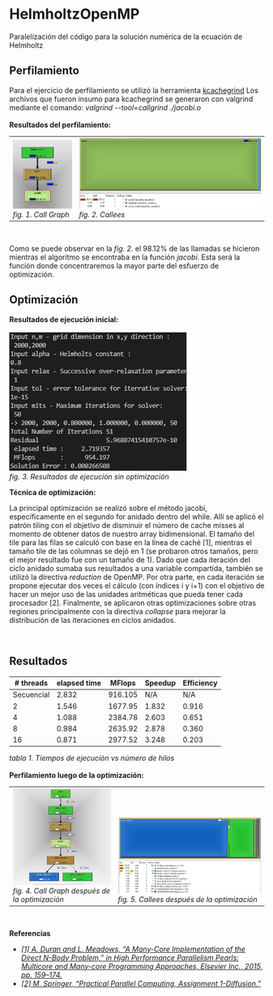 # HelmholtzOpenMP
Paralelización del código para la solución numérica de la ecuación de Helmholtz

## Perfilamiento ## 

Para el ejercicio de perfilamiento se utilizó la herramienta <a href="https://sourceforge.net/projects/qcachegrindwin/">kcachegrind</a> Los archivos que fueron insumo para kcachegrind se generaron con valgrind mediante el comando: <i>valgrind --tool=callgrind ./jacobi.o</i>
<br>
<br>
<b>Resultados del perfilamiento:</b><br>
<table>
<tr valign="bottom">
<td>
<img src="./img/jacobi2.JPG"/><br>
<i>fig. 1. Call Graph</i>
</td>
<td>
<img src="./img/jacobi3.JPG"/><br>
<i>fig. 2. Callees</i>
</td>
</tr>
</table><br>

Como se puede observar en la <i>fig. 2.</i> el 98.12% de las llamadas se hicieron mientras el algoritmo
se encontraba en la función <i>jacobi</i>. Esta será la función donde concentraremos la mayor parte
del esfuerzo de optimización.

## Optimización ## 
<b>Resultados de ejecución inicial:</b><br><br>
<img src="./img/time1.JPG"/><br>
<i>fig. 3. Resultados de ejecución sin optimización</i>
<br>

<b>Técnica de optimización:</b><br>

La principal optimización se realizó sobre el método jacobi, específicamente en el segundo for anidado dentro del while. Allí se aplicó el patrón tiling con el objetivo de disminuir el número de cache misses al momento de obtener datos de nuestro array bidimensional. El tamaño del tile para las filas se calculó con base en la línea de caché [1], mientras el tamaño tile de las columnas se dejó en 1 (se probaron otros tamaños, pero el mejor resultado fue con un tamaño de 1). Dado que cada iteración del ciclo anidado sumaba sus resultados a una variable compartida, también se utilizó la directiva <i>reduction</i> de OpenMP. Por otra parte, en cada iteración se propone ejecutar dos veces el cálculo (con índices i y i+1) con el objetivo de hacer un mejor uso de las unidades aritméticas que pueda tener cada procesador [2]. Finalmente, se aplicaron otras optimizaciones sobre otras regiones principalmente con la directiva <i>collapse</i> para mejorar la distribución de las iteraciones en ciclos anidados.   

<br>

## Resultados ## 

<table>
    <thead>
        <tr>
            <th># threads</th>
            <th>elapsed time</th>
            <th>MFlops</th>
            <th>Speedup</th>
            <th>Efficiency</th>
        </tr>
    </thead>
    <tbody>
        <tr>
            <td>Secuencial</td>
            <td>2.832</td>
            <td>916.105</td>
            <td>N/A</td>
            <td>N/A</td>
        </tr>
        <tr>
            <td>2</td>
            <td>1.546</td>
            <td>1677.95</td>
            <td>1.832</td>
            <td>0.916</td>
        </tr>
        <tr>
            <td>4</td>
            <td>1.088</td>
            <td>2384.78</td>
            <td>2.603</td>
            <td>0.651</td>
        </tr>
        <tr>
            <td>8</td>
            <td>0.984</td>
            <td>2635.92</td>
            <td>2.878</td>
            <td>0.360</td>
        </tr>
        <tr>
            <td>16</td>
            <td>0.871</td>
            <td>2977.52</td>
            <td>3.248</td>
            <td>0.203</td>
        </tr>
    </tbody>
</table>
<i>tabla 1. Tiempos de ejecución vs número de hilos</i><br>
<br>
<b>Perfilamiento luego de la optimización:</b><br>
<table>
<tr valign="bottom">
<td>
<img src="./img/jacobi22.JPG"/><br>
<i>fig. 4. Call Graph después de la optimización</i>
</td>
<td>
<img src="./img/jacobi33.JPG"/><br>
<i>fig. 5. Callees después de la optimización</i>
</td>
</tr>
</table><br>


<b>Referencias</b>

<ul>
    <li>
        <a href="https://www.sciencedirect.com/topics/computer-science/loop-tiling">
            <i>
            [1]	A. Duran and L. Meadows, “A Many-Core Implementation of the Direct N-Body Problem,” in High Performance Parallelism Pearls: Multicore and Many-core Programming Approaches, Elsevier Inc., 2015, pp. 159–174.
            </i>
        </a>
    </li>
    <li>
        <a href="https://m-sp.org/downloads/pp_report_openmp.pdf">
            <i>
            [2]	M. Springer, “Practical Parallel Computing, Assignment 1-Diffusion.”
            </i>
        </a>
    </li>
</ul>
